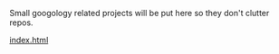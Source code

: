 Small googology related projects will be put here so they don't clutter repos.

[index.html](https://naruyoko.github.io/googology/)